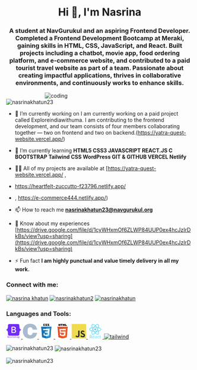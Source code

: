 <h1 align="center">Hi 👋, I'm Nasrina</h1>
<h3 align="center">A student at NavGurukul and an aspiring Frontend Developer. Completed a Frontend Development Bootcamp at Meraki, gaining skills in HTML, CSS, JavaScript, and React. Built projects including a chatbot, movie app, food ordering platform, and e-commerce website, and contributed to a paid tourist travel website as part of a team. Passionate about creating impactful applications, thrives in collaborative environments, and continuously works to enhance skills.</h3>

<img align="right" alt="coding" width="400px" src="https://mir-s3-cdn-cf.behance.net/project_modules/disp/601014116770475.6068beff4640a.gif">

<p align="left"> <img src="https://komarev.com/ghpvc/?username=nasrinakhatun23&label=Profile%20views&color=0e75b6&style=flat" alt="nasrinakhatun23" /> </p>

- 🔭 I’m currently working on I am currently working on a paid project called Exploreindiawithuma. I am contributing to the frontend development, and our team consists of four members collaborating together — two on frontend and two on backend.(https://yatra-quest-website.vercel.app/)

- 🌱 I’m currently learning **HTML5 CSS3 JAVASCRIPT REACT.JS C BOOTSTRAP Tailwind CSS WordPress GIT & GITHUB VERCEL Netlify**

- 👨‍💻 All of my projects are available at [https://yatra-quest-website.vercel.app/ ,
-  https://heartfelt-zuccutto-f23796.netlify.app/
-   , https://e-commerce444.netlify.app/)

- 📫 How to reach me **nasrinakhatun23@navgurukul.org**

- 📄 Know about my experiences [https://drive.google.com/file/d/1cyWHxmOf6ZLWP84UUP0ex4hcJzIrDkBs/view?usp=sharing](https://drive.google.com/file/d/1cyWHxmOf6ZLWP84UUP0ex4hcJzIrDkBs/view?usp=sharing)

- ⚡ Fun fact **I am highly punctual and value timely delivery in all my work.**

<h3 align="left">Connect with me:</h3>
<p align="left">
<a href="https://linkedin.com/in/nasrina khatun" target="blank"><img align="center" src="https://raw.githubusercontent.com/rahuldkjain/github-profile-readme-generator/master/src/images/icons/Social/linked-in-alt.svg" alt="nasrina khatun" height="30" width="40" /></a>
<a href="https://www.codechef.com/users/nasrinakhatun2" target="blank"><img align="center" src="https://cdn.jsdelivr.net/npm/simple-icons@3.1.0/icons/codechef.svg" alt="nasrinakhatun2" height="30" width="40" /></a>
<a href="https://www.leetcode.com/nasrinakhatun" target="blank"><img align="center" src="https://raw.githubusercontent.com/rahuldkjain/github-profile-readme-generator/master/src/images/icons/Social/leet-code.svg" alt="nasrinakhatun" height="30" width="40" /></a>
</p>

<h3 align="left">Languages and Tools:</h3>
<p align="left"> <a href="https://getbootstrap.com" target="_blank" rel="noreferrer"> <img src="https://raw.githubusercontent.com/devicons/devicon/master/icons/bootstrap/bootstrap-plain-wordmark.svg" alt="bootstrap" width="40" height="40"/> </a> <a href="https://www.cprogramming.com/" target="_blank" rel="noreferrer"> <img src="https://raw.githubusercontent.com/devicons/devicon/master/icons/c/c-original.svg" alt="c" width="40" height="40"/> </a> <a href="https://www.w3schools.com/css/" target="_blank" rel="noreferrer"> <img src="https://raw.githubusercontent.com/devicons/devicon/master/icons/css3/css3-original-wordmark.svg" alt="css3" width="40" height="40"/> </a> <a href="https://www.w3.org/html/" target="_blank" rel="noreferrer"> <img src="https://raw.githubusercontent.com/devicons/devicon/master/icons/html5/html5-original-wordmark.svg" alt="html5" width="40" height="40"/> </a> <a href="https://developer.mozilla.org/en-US/docs/Web/JavaScript" target="_blank" rel="noreferrer"> <img src="https://raw.githubusercontent.com/devicons/devicon/master/icons/javascript/javascript-original.svg" alt="javascript" width="40" height="40"/> </a> <a href="https://reactjs.org/" target="_blank" rel="noreferrer"> <img src="https://raw.githubusercontent.com/devicons/devicon/master/icons/react/react-original-wordmark.svg" alt="react" width="40" height="40"/> </a> <a href="https://tailwindcss.com/" target="_blank" rel="noreferrer"> <img src="https://www.vectorlogo.zone/logos/tailwindcss/tailwindcss-icon.svg" alt="tailwind" width="40" height="40"/> </a> </p>

<p><img align="left" src="https://github-readme-stats.vercel.app/api/top-langs?username=nasrinakhatun23&show_icons=true&locale=en&layout=compact" alt="nasrinakhatun23" /></p>

<p>&nbsp;<img align="center" src="https://github-readme-stats.vercel.app/api?username=nasrinakhatun23&show_icons=true&locale=en" alt="nasrinakhatun23" /></p>

<p><img align="center" src="https://github-readme-streak-stats.herokuapp.com/?user=nasrinakhatun23&" alt="nasrinakhatun23" /></p>
